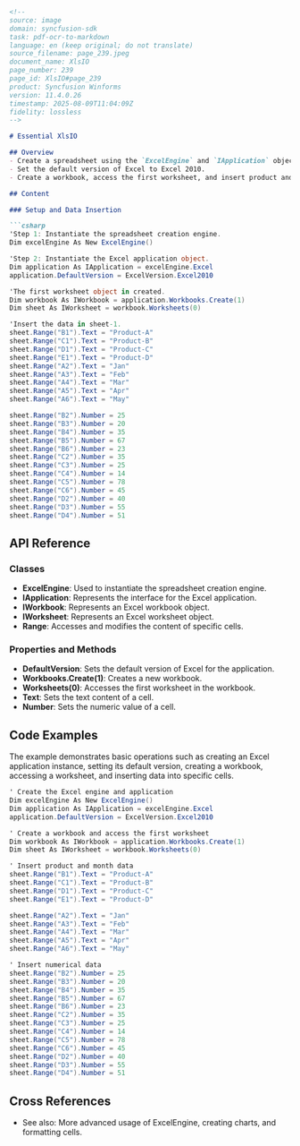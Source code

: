 ```markdown
<!--
source: image
domain: syncfusion-sdk
task: pdf-ocr-to-markdown
language: en (keep original; do not translate)
source_filename: page_239.jpeg
document_name: XlsIO
page_number: 239
page_id: XlsIO#page_239
product: Syncfusion Winforms
version: 11.4.0.26
timestamp: 2025-08-09T11:04:09Z
fidelity: lossless
-->

# Essential XlsIO

## Overview
- Create a spreadsheet using the `ExcelEngine` and `IApplication` objects.
- Set the default version of Excel to Excel 2010.
- Create a workbook, access the first worksheet, and insert product and month data into specific cells.

## Content

### Setup and Data Insertion

```csharp
'Step 1: Instantiate the spreadsheet creation engine.
Dim excelEngine As New ExcelEngine()

'Step 2: Instantiate the Excel application object.
Dim application As IApplication = excelEngine.Excel
application.DefaultVersion = ExcelVersion.Excel2010

'The first worksheet object in created.
Dim workbook As IWorkbook = application.Workbooks.Create(1)
Dim sheet As IWorksheet = workbook.Worksheets(0)

'Insert the data in sheet-1.
sheet.Range("B1").Text = "Product-A"
sheet.Range("C1").Text = "Product-B"
sheet.Range("D1").Text = "Product-C"
sheet.Range("E1").Text = "Product-D"
sheet.Range("A2").Text = "Jan"
sheet.Range("A3").Text = "Feb"
sheet.Range("A4").Text = "Mar"
sheet.Range("A5").Text = "Apr"
sheet.Range("A6").Text = "May"

sheet.Range("B2").Number = 25
sheet.Range("B3").Number = 20
sheet.Range("B4").Number = 35
sheet.Range("B5").Number = 67
sheet.Range("B6").Number = 23
sheet.Range("C2").Number = 35
sheet.Range("C3").Number = 25
sheet.Range("C4").Number = 14
sheet.Range("C5").Number = 78
sheet.Range("C6").Number = 45
sheet.Range("D2").Number = 40
sheet.Range("D3").Number = 55
sheet.Range("D4").Number = 51
```

## API Reference

### Classes
- **ExcelEngine**: Used to instantiate the spreadsheet creation engine.
- **IApplication**: Represents the interface for the Excel application.
- **IWorkbook**: Represents an Excel workbook object.
- **IWorksheet**: Represents an Excel worksheet object.
- **Range**: Accesses and modifies the content of specific cells.

### Properties and Methods
- **DefaultVersion**: Sets the default version of Excel for the application.
- **Workbooks.Create(1)**: Creates a new workbook.
- **Worksheets(0)**: Accesses the first worksheet in the workbook.
- **Text**: Sets the text content of a cell.
- **Number**: Sets the numeric value of a cell.

## Code Examples

The example demonstrates basic operations such as creating an Excel application instance, setting its default version, creating a workbook, accessing a worksheet, and inserting data into specific cells.

```csharp
' Create the Excel engine and application
Dim excelEngine As New ExcelEngine()
Dim application As IApplication = excelEngine.Excel
application.DefaultVersion = ExcelVersion.Excel2010

' Create a workbook and access the first worksheet
Dim workbook As IWorkbook = application.Workbooks.Create(1)
Dim sheet As IWorksheet = workbook.Worksheets(0)

' Insert product and month data
sheet.Range("B1").Text = "Product-A"
sheet.Range("C1").Text = "Product-B"
sheet.Range("D1").Text = "Product-C"
sheet.Range("E1").Text = "Product-D"

sheet.Range("A2").Text = "Jan"
sheet.Range("A3").Text = "Feb"
sheet.Range("A4").Text = "Mar"
sheet.Range("A5").Text = "Apr"
sheet.Range("A6").Text = "May"

' Insert numerical data
sheet.Range("B2").Number = 25
sheet.Range("B3").Number = 20
sheet.Range("B4").Number = 35
sheet.Range("B5").Number = 67
sheet.Range("B6").Number = 23
sheet.Range("C2").Number = 35
sheet.Range("C3").Number = 25
sheet.Range("C4").Number = 14
sheet.Range("C5").Number = 78
sheet.Range("C6").Number = 45
sheet.Range("D2").Number = 40
sheet.Range("D3").Number = 55
sheet.Range("D4").Number = 51
```

## Cross References
- See also: More advanced usage of ExcelEngine, creating charts, and formatting cells.

<!-- tags: [Syncfusion, XlsIO, Excel, Spreadsheet, WinForms, SDK, V11.4.0.26] keywords: [ExcelEngine, IApplication, IWorkbook, IWorksheet, Range, DefaultVersion, Text, Number, Create, Worksheet, Cell, Data] -->
```